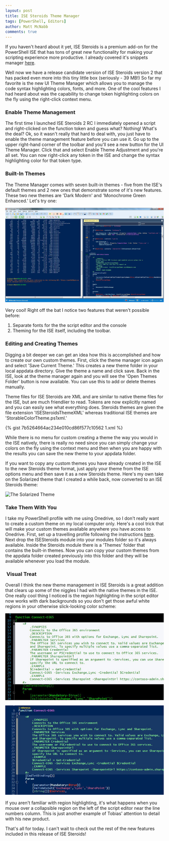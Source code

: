 ```yaml
---
layout: post
title: ISE Steroids Theme Manager
tags: [PowerShell, Editors]
author: Matt McNabb
comments: true
---
```


[DarkModern]: /assets/img/DarkTheme.png "The Dark Modern Theme"
[Solarized]: /assets/img/SolarizedTheme.png "The Solarized Theme"
[Snippets]: /posts/ise-steroids-snippet-manager.html
[Profile]: /posts/portable-profile.html
[WhiteRegion]: /assets/img/WhiteRegion.png "ISE Native Region Highlighting"
[BlueRegion]: /assets/img/BlueRegion.png "ISE Steroids Region Highlighting"

If you haven't heard about it yet, ISE Steroids is a premium add-on for the PowerShell ISE that has tons of great new functionality for making your scripting experience more productive. I already covered it's snippets manager [here][Snippets].

Well now we have a release candidate version of ISE Steroids version 2 that has packed even more into this tiny little box (seriously - 39 MB!) So far my favorite is the new UI Theme Manager which allows you to manage the code syntax highlighting colors, fonts, and more. One of the cool features I had heard about was the capability to change token highlighting colors on the fly using the right-click context menu.

<!--more-->

### Enable Theme Management
The first time I launched ISE Steroids 2 RC I immediately opened a script and right-clicked on the function token and guess what? Nothing! What's the deal? Ok, so it wasn't really that hard to deal with, you just have to enable the theme management feature before you can use it. Go up to the upper right-hand corner of the toolbar and you'll see a new button for the UI Theme Manager. Click that and select Enable Theme Adjustment and you're all set. You can now right-click any token in the ISE and change the syntax highlighting color for that token type.

### Built-In Themes
The Theme Manager comes with seven built-in themes - five from the ISE's default themes and 2 new ones that demonstrate some of it's new features. These two new themes are 'Dark Modern' and 'Monochrome Green Enhanced.' Let's try one:

![Dark Modern Theme][DarkModern]

Very cool! Right off the bat I notice two features that weren't possible before:

1. Separate fonts for the the script editor and the console
2. Theming for the ISE itself, including the toolbar.

### Editing and Creating Themes
Digging a bit deeper we can get an idea how this is accomplished and how to create our own custom themes. First, click the theme manager icon again and select 'Save Current Theme.' This creates a new theme folder in your local appdata directory. Give the theme a name and click save. Back in the ISE, look at the theme manager again and you will see the 'Open Themes Folder' button is now available. You can use this to add or delete themes manually.

Theme files for ISE Steroids are XML and are similar to native theme files for the ISE, but are much friendlier to read. Tokens are now explicitly named and you can easily see what everything does. Steroids themes are given the file extension 'ISESteroidsThemeXML' whereas traditional ISE themes are 'StorableColorTheme.ps1xml.'

{% gist 7b5264664ac234e010cd86f577c10562 1.xml %}

While there is no menu for custom creating a theme the way you would in the ISE natively, there is really no need since you can simply change your colors on the fly using the context menu and then when you are happy with the results you can save the new theme to your appdata folder.

If you want to copy any custom themes you have already created in the ISE to the new Steroids theme format, just apply your theme from the ISE options menu and then save it as a new Steroids theme. Here's my own take on the Solarized theme that I created a while back, now converted to an ISE Steroids theme:

![][Solarized]

### Take Them With You
I take my PowerShell profile with me using Onedrive, so I don't really want to create a custom theme on my local computer only. Here's a cool trick that will make your custom themes available anywhere you have access to Onedrive. First, set up a travelling profile following the instructions [here][Profile]. Next drop the ISESteroids module into your modules folder so it's always available. Inside the Steroids module there is a 'Themes' folder that contains the built-in themes. Now you can copy your custom themes from the appdata folder created previously into this folder and they will be available whenever you load the module.

###  Visual Treat
Overall I think the new theme management in ISE Steroids is a great addition that clears up some of the niggles I had with the native themes in the ISE. One really cool thing I noticed is the region highlighting in the script editor now works with dark backgrounds so you don't get those awful white regions in your otherwise slick-looking color scheme:

![Native ISE Region Highlighting][WhiteRegion]

![ISE Steroids Region Highlighting][BlueRegion]

If you aren't familiar with region highlighting, it's what happens when you mouse over a collapsible region on the left of the script editor near the line numbers column. This is just another example of Tobias' attention to detail with his new product.

That's all for today. I can't wait to check out the rest of the new features included in this release of ISE Steroids!